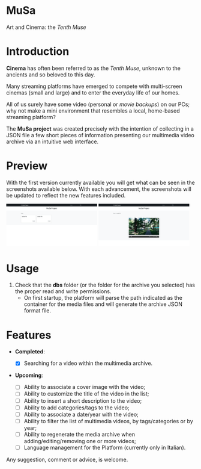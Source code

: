 # MuSa
Art and Cinema: the *Tenth Muse*

# Introduction

**Cinema** has often been referred to as the *Tenth Muse*, unknown to the ancients and so beloved to this day.

Many streaming platforms have emerged to compete with multi-screen cinemas (small and large) and to enter the everyday life of our homes.

All of us surely have some video (personal or *movie backups*) on our PCs; why not make a mini environment that resembles a local, home-based streaming platform?

The **MuSa project** was created precisely with the intention of collecting in a JSON file a few short pieces of information presenting our multimedia video archive via an intuitive web interface.

# Preview

With the first version currently available you will get what can be seen in the screenshots available below.
With each advancement, the screenshots will be updated to reflect the new features included.

<img src="./screenshots/Preview%20Box.png" width="48%"/> <img src="./screenshots/Preview%20Media.png" width="48%"/>

# Usage

1. Check that the **dbs** folder (or the folder for the archive you selected) has the proper read and write permissions.
    * On first startup, the platform will parse the path indicated as the container for the media files and will generate the archive JSON format file.

# Features

-	**Completed**:

    - [x] Searching for a video within the multimedia archive.

-	**Upcoming**:

    - [ ] Ability to associate a cover image with the video;
    - [ ] Ability to customize the title of the video in the list;
    - [ ] Ability to insert a short description to the video;
    - [ ] Ability to add categories/tags to the video;
    - [ ] Ability to associate a date/year with the video;
    - [ ] Ability to filter the list of multimedia videos, by tags/categories or by year;
    - [ ] Ability to regenerate the media archive when adding/editing/removing one or more videos;
    - [ ] Language management for the Platform (currently only in Italian).

 Any suggestion, comment or advice, is welcome.
